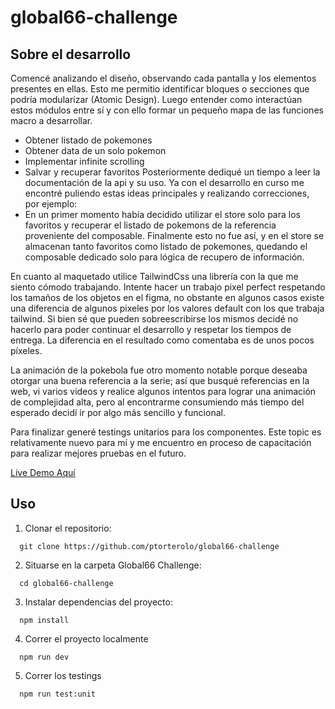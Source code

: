 # global66-challenge
## Sobre el desarrollo 

Comencé analizando el diseño, observando cada pantalla y los elementos presentes en ellas. Esto me permitio identificar bloques o secciones que podría modularizar (Atomic Design).
Luego entender como interactúan estos módulos entre sí y con ello formar un pequeño mapa de las funciones macro a desarrollar.
* Obtener listado de pokemones
* Obtener data de un solo pokemon
* Implementar infinite scrolling 
* Salvar y recuperar favoritos
Posteriormente dediqué un tiempo a leer la documentación de la api y su uso. 
Ya con el desarrollo en curso me encontré puliendo estas ideas principales y realizando correcciones, por ejemplo:
* En un primer momento había decidido utilizar el store solo para los favoritos y recuperar el listado de pokemons de la referencia proveniente del composable. Finalmente esto no fue así, y en el store se almacenan tanto favoritos como listado de pokemones, quedando el composable dedicado solo para lógica de recupero de información.

En cuanto al maquetado utilice TailwindCss una librería con la que me siento cómodo trabajando. Intente hacer un trabajo pixel perfect respetando los tamaños de los objetos en el figma, no obstante en algunos casos existe una diferencia de algunos pixeles por los valores default con los que trabaja tailwind. Si bien sé que pueden sobreescribirse los mismos decidé no hacerlo para poder continuar el desarrollo y respetar los tiempos de entrega.
La diferencia en el resultado como comentaba es de unos pocos píxeles.

La animación de la pokebola fue otro momento notable porque deseaba otorgar una buena referencia a la serie; así que busqué referencias en la web, vi varios videos y realice algunos intentos para lograr una animación de complejidad alta, pero al encontrarme consumiendo más tiempo del esperado decidí ir por algo más sencillo y funcional.

Para finalizar generé testings unitarios para los componentes. Este topic es relativamente nuevo para mí y me encuentro en proceso de capacitación para realizar mejores pruebas en el futuro. 

[Live Demo Aquí](https://getpokemonesdata.netlify.app/)

## Uso

1. Clonar el repositorio: 
```
  git clone https://github.com/ptorterolo/global66-challenge
```

2. Situarse en la carpeta Global66 Challenge: 
```
  cd global66-challenge
  ```

3. Instalar dependencias del proyecto: 
```  
  npm install
  ```


4. Correr el proyecto localmente
```
  npm run dev
```

5. Correr los testings
```
  npm run test:unit
```